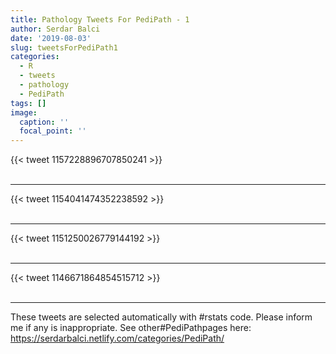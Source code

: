```yaml
---
title: Pathology Tweets For PediPath - 1
author: Serdar Balci
date: '2019-08-03'
slug: tweetsForPediPath1
categories:
  - R
  - tweets
  - pathology
  - PediPath
tags: []
image:
  caption: ''
  focal_point: ''
---
```



{{< tweet 1157228896707850241 >}}
<br>
<br>
<hr>
{{< tweet 1154041474352238592 >}}
<br>
<br>
<hr>
{{< tweet 1151250026779144192 >}}
<br>
<br>
<hr>
{{< tweet 1146671864854515712 >}}
<br>
<br>
<hr>


These tweets are selected automatically with #rstats code. Please inform me if any is inappropriate.
See other#PediPathpages here: https://serdarbalci.netlify.com/categories/PediPath/
